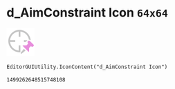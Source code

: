 # d_AimConstraint Icon `64x64`
<img src="/img/d_AimConstraint%20Icon.png" width=64 height=64>

``` CSharp
EditorGUIUtility.IconContent("d_AimConstraint Icon")
```
```
1499262648515748108
```
